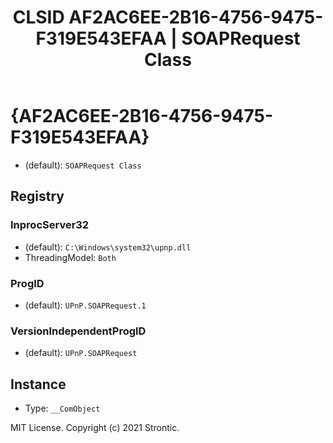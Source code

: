 ﻿---
title: "CLSID AF2AC6EE-2B16-4756-9475-F319E543EFAA | SOAPRequest Class"
excerpt: What is COM-Object CLSID AF2AC6EE-2B16-4756-9475-F319E543EFAA?
---

# {AF2AC6EE-2B16-4756-9475-F319E543EFAA}

* (default): `SOAPRequest Class`

## Registry


### InprocServer32

* (default): `C:\Windows\system32\upnp.dll`
* ThreadingModel: `Both`

### ProgID

* (default): `UPnP.SOAPRequest.1`

### VersionIndependentProgID

* (default): `UPnP.SOAPRequest`

## Instance

* Type: `__ComObject`

MIT License. Copyright (c) 2021 Strontic.


